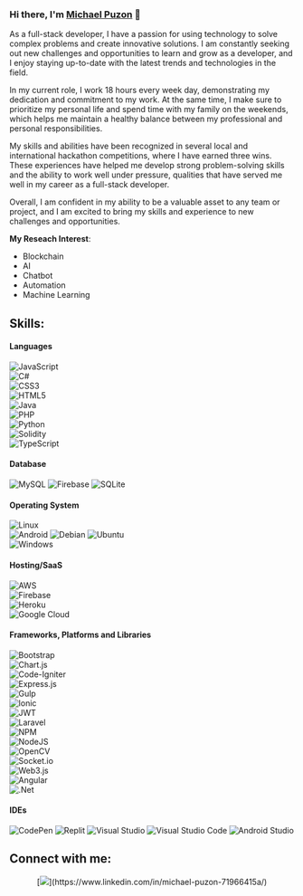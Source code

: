 ### Hi there, I'm [Michael Puzon](https://github.com/DevPuzon) 👋

As a full-stack developer, I have a passion for using technology to solve complex problems and create innovative solutions. I am constantly seeking out new challenges and opportunities to learn and grow as a developer, and I enjoy staying up-to-date with the latest trends and technologies in the field.

In my current role, I work 18 hours every week day, demonstrating my dedication and commitment to my work. At the same time, I make sure to prioritize my personal life and spend time with my family on the weekends, which helps me maintain a healthy balance between my professional and personal responsibilities.

My skills and abilities have been recognized in several local and international hackathon competitions, where I have earned three wins. These experiences have helped me develop strong problem-solving skills and the ability to work well under pressure, qualities that have served me well in my career as a full-stack developer.

Overall, I am confident in my ability to be a valuable asset to any team or project, and I am excited to bring my skills and experience to new challenges and opportunities.

**My Reseach Interest**:
- Blockchain
- AI
- Chatbot
- Automation
- Machine Learning
   
## Skills:


#### Languages

![JavaScript](https://img.shields.io/badge/javascript-%23323330.svg?style=for-the-badge&logo=javascript&logoColor=%23F7DF1E)   
![C#](https://img.shields.io/badge/c%23-%23239120.svg?style=for-the-badge&logo=c-sharp&logoColor=white)   
![CSS3](https://img.shields.io/badge/css3-%231572B6.svg?style=for-the-badge&logo=css3&logoColor=white)   
![HTML5](https://img.shields.io/badge/html5-%23E34F26.svg?style=for-the-badge&logo=html5&logoColor=white)   
![Java](https://img.shields.io/badge/java-%23ED8B00.svg?style=for-the-badge&logo=java&logoColor=white)   
![PHP](https://img.shields.io/badge/php-%23777BB4.svg?style=for-the-badge&logo=php&logoColor=white)   
![Python](https://img.shields.io/badge/python-3670A0?style=for-the-badge&logo=python&logoColor=ffdd54)   
![Solidity](https://img.shields.io/badge/Solidity-%23363636.svg?style=for-the-badge&logo=solidity&logoColor=white)   
![TypeScript](https://img.shields.io/badge/typescript-%23007ACC.svg?style=for-the-badge&logo=typescript&logoColor=white)     

#### Database

![MySQL](https://img.shields.io/badge/MySQL-00000F?style=for-the-badge&logo=mysql&logoColor=white)
![Firebase](https://img.shields.io/badge/Firebase-039BE5?style=for-the-badge&logo=Firebase&logoColor=white)
![SQLite](https://img.shields.io/badge/sqlite-%2307405e.svg?style=for-the-badge&logo=sqlite&logoColor=white) 

#### Operating System
 
![Linux](https://img.shields.io/badge/Linux-FCC624?style=for-the-badge&logo=linux&logoColor=black)  
![Android](https://img.shields.io/badge/Android-3DDC84?style=for-the-badge&logo=android&logoColor=white) 
![Debian](https://img.shields.io/badge/Debian-D70A53?style=for-the-badge&logo=debian&logoColor=white) 
![Ubuntu](https://img.shields.io/badge/Ubuntu-E95420?style=for-the-badge&logo=ubuntu&logoColor=white)  
![Windows](https://img.shields.io/badge/Windows-0078D6?style=for-the-badge&logo=windows&logoColor=white)   

#### Hosting/SaaS
 
![AWS](https://img.shields.io/badge/AWS-%23FF9900.svg?style=for-the-badge&logo=amazon-aws&logoColor=white)   
![Firebase](https://img.shields.io/badge/firebase-%23039BE5.svg?style=for-the-badge&logo=firebase)   
![Heroku](https://img.shields.io/badge/heroku-%23430098.svg?style=for-the-badge&logo=heroku&logoColor=white)   
![Google Cloud](https://img.shields.io/badge/GoogleCloud-%234285F4.svg?style=for-the-badge&logo=google-cloud&logoColor=white)    

#### Frameworks, Platforms and Libraries

![Bootstrap](https://img.shields.io/badge/bootstrap-%23563D7C.svg?style=for-the-badge&logo=bootstrap&logoColor=white)   
![Chart.js](https://img.shields.io/badge/chart.js-F5788D.svg?style=for-the-badge&logo=chart.js&logoColor=white)   
![Code-Igniter](https://img.shields.io/badge/CodeIgniter-%23EF4223.svg?style=for-the-badge&logo=codeIgniter&logoColor=white)   
![Express.js](https://img.shields.io/badge/express.js-%23404d59.svg?style=for-the-badge&logo=express&logoColor=%2361DAFB)   
![Gulp](https://img.shields.io/badge/GULP-%23CF4647.svg?style=for-the-badge&logo=gulp&logoColor=white)   
![Ionic](https://img.shields.io/badge/Ionic-%233880FF.svg?style=for-the-badge&logo=Ionic&logoColor=white)   
![JWT](https://img.shields.io/badge/JWT-black?style=for-the-badge&logo=JSON%20web%20tokens)   
![Laravel](https://img.shields.io/badge/laravel-%23FF2D20.svg?style=for-the-badge&logo=laravel&logoColor=white)   
![NPM](https://img.shields.io/badge/NPM-%23000000.svg?style=for-the-badge&logo=npm&logoColor=white)   
![NodeJS](https://img.shields.io/badge/node.js-6DA55F?style=for-the-badge&logo=node.js&logoColor=white)   
![OpenCV](https://img.shields.io/badge/opencv-%23white.svg?style=for-the-badge&logo=opencv&logoColor=white)   
![Socket.io](https://img.shields.io/badge/Socket.io-black?style=for-the-badge&logo=socket.io&badgeColor=010101)   
![Web3.js](https://img.shields.io/badge/web3.js-F16822?style=for-the-badge&logo=web3.js&logoColor=white)   
![Angular](https://img.shields.io/badge/angular-%23DD0031.svg?style=for-the-badge&logo=angular&logoColor=white)   
![.Net](https://img.shields.io/badge/.NET-5C2D91?style=for-the-badge&logo=.net&logoColor=white)   

#### IDEs

![CodePen](https://img.shields.io/badge/CodePen-white?style=for-the-badge&logo=codepen&logoColor=black)
![Replit](https://img.shields.io/badge/Replit-DD1200?style=for-the-badge&logo=Replit&logoColor=white)
![Visual Studio](https://img.shields.io/badge/Visual%20Studio-5C2D91.svg?style=for-the-badge&logo=visual-studio&logoColor=white)
![Visual Studio Code](https://img.shields.io/badge/Visual%20Studio%20Code-0078d7.svg?style=for-the-badge&logo=visual-studio-code&logoColor=white)
![Android Studio]([https://img.shields.io/badge/VIM-%2311AB00.svg?style=for-the-badge&logo=vim&logoColor=white](https://img.shields.io/badge/Android%20Studio-3DDC84.svg?style=for-the-badge&logo=android-studio&logoColor=white))


## Connect with me:

<p align = "center">
[<img src="https://img.shields.io/badge/linkedin-%2312100E.svg?&style=for-the-badge&logo=linkedin&logoColor=white&color=black" />](https://www.linkedin.com/in/michael-puzon-71966415a/)
</p>
 
 
